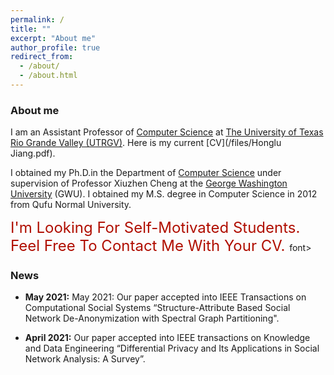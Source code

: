 ```yaml
---
permalink: /
title: ""
excerpt: "About me"
author_profile: true
redirect_from: 
  - /about/
  - /about.html
---
```


### <i class="fa fa-fw fa-smile-wink" aria-hidden="true"></i> About me

I am an Assistant Professor of [Computer Science](https://www.utrgv.edu/csci/) at [The University of Texas Rio Grande Valley (UTRGV)](https://www.utrgv.edu/en-us/). Here is my current [CV](/files/Honglu Jiang.pdf).

I obtained my Ph.D.in the Department of [Computer Science](https://www.cs.seas.gwu.edu/) under supervision of Professor Xiuzhen Cheng at the [George Washington University](https://www.gwu.edu/) (GWU). I obtained my M.S. degree in Computer Science in 2012 from Qufu Normal University. 

  
<font color=blue, size=5> I'm Looking For Self-Motivated Students. Feel Free To Contact Me With Your CV. </font>font>



<h3><i class="fa fa-fw fa-puzzle-piece" aria-hidden="true"></i> News</h3>
    
* **May 2021:** May 2021: Our paper accepted into IEEE Transactions on Computational Social Systems “Structure-Attribute Based Social Network De-Anonymization with Spectral Graph Partitioning".

* **April 2021:** Our paper accepted into IEEE transactions on Knowledge and Data Engineering “Differential Privacy and Its Applications in Social Network Analysis: A Survey”.

